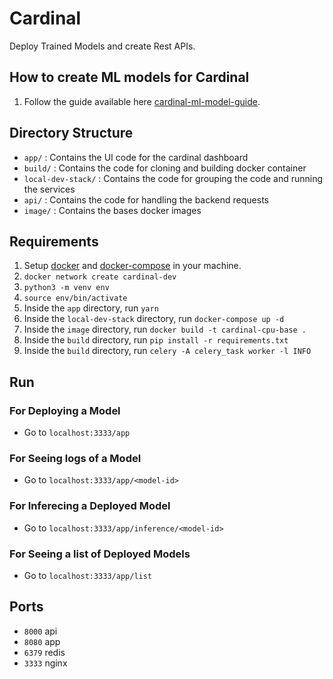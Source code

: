 # Cardinal

Deploy Trained Models and create Rest APIs.

## How to create ML models for Cardinal

1. Follow the guide available here [cardinal-ml-model-guide](https://www.notion.so/Cardinal-Guide-on-Creating-a-DL-Project-e3e1d2fc38154d9c96225d3c1b7ba92c).

## Directory Structure

- `app/` : Contains the UI code for the cardinal dashboard
- `build/` : Contains the code for cloning and building docker container
- `local-dev-stack/` : Contains the code for grouping the code and running the services
- `api/` : Contains the code for handling the backend requests
- `image/` : Contains the bases docker images
## Requirements 

1. Setup [docker](https://docs.docker.com/get-started/) and [docker-compose](https://docs.docker.com/compose/gettingstarted/) in your machine.
2. `docker network create cardinal-dev`
3. `python3 -m venv env`
4. `source env/bin/activate`
5. Inside the `app` directory, run `yarn`
6. Inside the `local-dev-stack` directory, run `docker-compose up -d`
7. Inside the `image` directory, run `docker build -t cardinal-cpu-base .`
8. Inside the `build` directory, run `pip install -r requirements.txt`
9. Inside the `build` directory, run `celery -A celery_task worker -l INFO`

## Run

### For Deploying a Model
- Go to `localhost:3333/app`

### For Seeing logs of a Model
- Go to `localhost:3333/app/<model-id>`

### For Inferecing a Deployed Model
- Go to `localhost:3333/app/inference/<model-id>`

### For Seeing a list of Deployed Models
- Go to `localhost:3333/app/list`

## Ports 

- `8000` api
- `8080` app
- `6379` redis
- `3333` nginx
